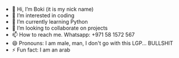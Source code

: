 - 👋 Hi, I’m Boki (it is my nick name)
- 👀 I’m interested in coding
- 🌱 I’m currently learning Python
- 💞️ I’m looking to collaborate on projects
- 📫 How to reach me. Whatsapp: +971 58 1572 567 
- 😄 Pronouns: I am male, man, I don't go with this LGP... BULLSHIT
- ⚡ Fun fact: I am an arab

<!---
Boki058/Boki058 is a ✨ special ✨ repository because its `README.md` (this file) appears on your GitHub profile.
You can click the Preview link to take a look at your changes.
--->
